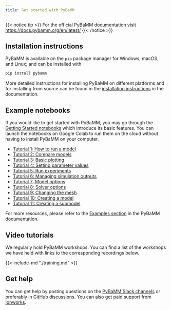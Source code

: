 ```yaml
---
title: Get started with PyBaMM
---
```


{{< notice tip >}}
For the official PyBaMM documentation visit https://docs.pybamm.org/en/latest/
{{< /notice >}}

## Installation instructions

PyBaMM is available on the `pip` package manager for Windows, macOS, and Linux; and can be installed with

```bash
pip install pybamm
```

More detailed instructions for installing PyBaMM on different platforms and for installing from source can be found in the [installation instructions](https://docs.pybamm.org/en/latest/source/user_guide/installation/index.html) in the documentation.

## Example notebooks

If you would like to get started with PyBaMM, you may go through the [Getting Started notebooks](https://github.com/pybamm-team/PyBaMM/tree/develop/examples/) which introduce its basic features. You can launch the notebooks on Google Colab to run them on the cloud without having to install PyBaMM on your computer.

- [Tutorial 1: How to run a model](https://colab.research.google.com/github/pybamm-team/PyBaMM/blob/main/docs/source/examples/notebooks/getting_started/tutorial-1-how-to-run-a-model.ipynb)
- [Tutorial 2: Compare models](https://colab.research.google.com/github/pybamm-team/PyBaMM/blob/main/docs/source/examples/notebooks/getting_started/tutorial-2-compare-models.ipynb)
- [Tutorial 3: Basic plotting](https://colab.research.google.com/github/pybamm-team/PyBaMM/blob/main/docs/source/examples/notebooks/getting_started/tutorial-3-basic-plotting.ipynb)
- [Tutorial 4: Setting parameter values](https://colab.research.google.com/github/pybamm-team/PyBaMM/blob/main/docs/source/examples/notebooks/getting_started/tutorial-4-setting-parameter-values.ipynb)
- [Tutorial 5: Run experiments](https://colab.research.google.com/github/pybamm-team/PyBaMM/blob/main/docs/source/examples/notebooks/getting_started/tutorial-5-run-experiments.ipynb)
- [Tutorial 6: Managing simulation outputs](https://colab.research.google.com/github/pybamm-team/PyBaMM/blob/main/docs/source/examples/notebooks/getting_started/tutorial-6-managing-simulation-outputs.ipynb)
- [Tutorial 7: Model options](https://colab.research.google.com/github/pybamm-team/PyBaMM/blob/main/docs/source/examples/notebooks/getting_started/tutorial-7-model-options.ipynb)
- [Tutorial 8: Solver options](https://colab.research.google.com/github/pybamm-team/PyBaMM/blob/main/docs/source/examples/notebooks/getting_started/tutorial-8-solver-options.ipynb)
- [Tutorial 9: Changing the mesh](https://colab.research.google.com/github/pybamm-team/PyBaMM/blob/main/docs/source/examples/notebooks/getting_started/tutorial-9-changing-the-mesh.ipynb)
- [Tutorial 10: Creating a model](https://colab.research.google.com/github/pybamm-team/PyBaMM/blob/main/docs/source/examples/notebooks/getting_started/tutorial-10-creating-a-model.ipynb)
- [Tutorial 11: Creating a submodel](https://colab.research.google.com/github/pybamm-team/PyBaMM/blob/main/docs/source/examples/notebooks/getting_started/tutorial-11-creating-a-submodel.ipynb)

For more resources, please refer to the [Examples section](https://docs.pybamm.org/en/stable/source/examples/index.html) in the PyBaMM documentation.

## Video tutorials

We regularly hold PyBaMM workshops. You can find a list of the workshops we have held with links to the corresponding recordings below.

<!-- Shortcode for rendering the Training markdown page, change it to edit this section -->

{{< include-md "./training.md" >}}

## Get help

You can get help by posting questions on the [PyBaMM Slack channels](https://pybamm.org/slack/) or preferably in [GitHub discussions](https://github.com/pybamm-team/PyBaMM/discussions). You can also get paid support from [Ionworks](https://ion-works.com/services).
